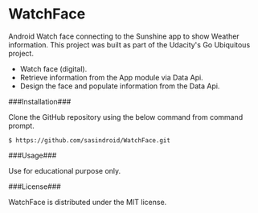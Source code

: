 # WatchFace
Android Watch face connecting to the Sunshine app to show Weather information. This project was built as part of the Udacity's Go Ubiquitous project.

- Watch face (digital).
- Retrieve information from the App module via Data Api.
- Design the face and populate information from the Data Api.

###Installation###

Clone the GitHub repository using the below command from command prompt.

`$ https://github.com/sasindroid/WatchFace.git`

###Usage###

Use for educational purpose only.

###License###

WatchFace is distributed under the MIT license.
